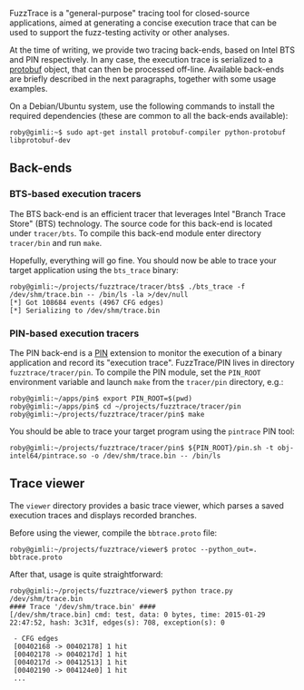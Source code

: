 FuzzTrace is a "general-purpose" tracing tool for closed-source applications,
aimed at generating a concise execution trace that can be used to support the
fuzz-testing activity or other analyses.

At the time of writing, we provide two tracing back-ends, based on Intel BTS
and PIN respectively. In any case, the execution trace is serialized to a
[protobuf](https://code.google.com/p/protobuf/) object, that can then be
processed off-line. Available back-ends are briefly described in the next
paragraphs, together with some usage examples.

On a Debian/Ubuntu system, use the following commands to install the required
dependencies (these are common to all the back-ends available):

	roby@gimli:~$ sudo apt-get install protobuf-compiler python-protobuf libprotobuf-dev

## Back-ends ##

### BTS-based execution tracers ###

The BTS back-end is an efficient tracer that leverages Intel "Branch Trace
Store" (BTS) technology. The source code for this back-end is located under
`tracer/bts`. To compile this back-end module enter directory `tracer/bin` and
run `make`.

Hopefully, everything will go fine. You should now be able to trace your target
application using the `bts_trace` binary:

	roby@gimli:~/projects/fuzztrace/tracer/bts$ ./bts_trace -f /dev/shm/trace.bin -- /bin/ls -la >/dev/null
	[*] Got 108684 events (4967 CFG edges)
	[*] Serializing to /dev/shm/trace.bin

### PIN-based execution tracers ###

The PIN back-end is a
[PIN](https://software.intel.com/en-us/articles/pin-a-dynamic-binary-instrumentation-tool)
extension to monitor the execution of a binary application and record its
"execution trace". FuzzTrace/PIN lives in directory `fuzztrace/tracer/pin`. To
compile the PIN module, set the `PIN_ROOT` environment variable and launch
`make` from the `tracer/pin` directory, e.g.:

	roby@gimli:~/apps/pin$ export PIN_ROOT=$(pwd)
	roby@gimli:~/apps/pin$ cd ~/projects/fuzztrace/tracer/pin
	roby@gimli:~/projects/fuzztrace/tracer/pin$ make


You should be able to trace your target program using the `pintrace` PIN tool:

	roby@gimli:~/projects/fuzztrace/tracer/pin$ ${PIN_ROOT}/pin.sh -t obj-intel64/pintrace.so -o /dev/shm/trace.bin -- /bin/ls

## Trace viewer ##

The `viewer` directory provides a basic trace viewer, which parses a saved
execution traces and displays recorded branches.

Before using the viewer, compile the `bbtrace.proto` file:

	roby@gimli:~/projects/fuzztrace/viewer$ protoc --python_out=. bbtrace.proto

After that, usage is quite straightforward:

	roby@gimli:~/projects/fuzztrace/viewer$ python trace.py /dev/shm/trace.bin
	#### Trace '/dev/shm/trace.bin' ####
	[/dev/shm/trace.bin] cmd: test, data: 0 bytes, time: 2015-01-29 22:47:52, hash: 3c31f, edges(s): 708, exception(s): 0

	 - CFG edges
	 [00402168 -> 00402178] 1 hit
	 [00402178 -> 0040217d] 1 hit
	 [0040217d -> 00412513] 1 hit
	 [00402190 -> 004124e0] 1 hit
	 ...


